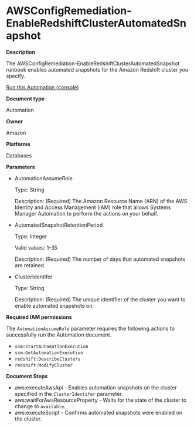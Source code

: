 # AWSConfigRemediation\-EnableRedshiftClusterAutomatedSnapshot<a name="automation-aws-enable-redshift-snapshot"></a>

**Description**

The AWSConfigRemediation\-EnableRedshiftClusterAutomatedSnapshot runbook enables automated snapshots for the Amazon Redshift cluster you specify\.

[Run this Automation \(console\)](https://console.aws.amazon.com/systems-manager/automation/execute/AWSConfigRemediation-EnableRedshiftClusterAutomatedSnapshot)

**Document type**

Automation

**Owner**

Amazon

**Platforms**

Databases

**Parameters**
+ AutomationAssumeRole

  Type: String

  Description: \(Required\) The Amazon Resource Name \(ARN\) of the AWS Identity and Access Management \(IAM\) role that allows Systems Manager Automation to perform the actions on your behalf\.
+ AutomatedSnapshotRetentionPeriod

  Type: Integer

  Valid values: 1\-35

  Description: \(Required\) The number of days that automated snapshots are retained\.
+ ClusterIdentifer

  Type: String

  Description: \(Required\) The unique identifier of the cluster you want to enable automated snapshots on\.

**Required IAM permissions**

The `AutomationAssumeRole` parameter requires the following actions to successfully run the Automation document\.
+ `ssm:StartAutomationExecution`
+ `ssm:GetAutomationExecution`
+ `redshift:DescribeClusters`
+ `redshift:ModifyCluster`

**Document Steps**
+ aws:executeAwsApi \- Enables automation snapshots on the cluster specified in the `ClusterIdentifer` parameter\.
+ aws:waitForAwsResourceProperty \- Waits for the state of the cluster to change to `available`\.
+ aws:executeScript \- Confirms automated snapshots were enabled on the cluster\.